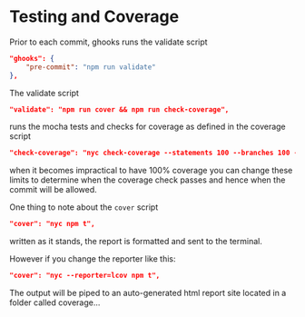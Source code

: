 # Testing and Coverage

Prior to each commit, ghooks runs the validate script

```json
"ghooks": {
    "pre-commit": "npm run validate"
},
```

The validate script

```json
"validate": "npm run cover && npm run check-coverage",
```

runs the mocha tests and checks for coverage as defined in the coverage script

```json
"check-coverage": "nyc check-coverage --statements 100 --branches 100 --functions 100 --lines 100",
```

when it becomes impractical to have 100% coverage you can change these limits to determine when the coverage check passes and hence when the commit will be allowed.

One thing to note about the `cover` script

```json
"cover": "nyc npm t",
```

written as it stands, the report is formatted and sent to the terminal.

However if you change the reporter like this:

```json
"cover": "nyc --reporter=lcov npm t",
```

The output will be piped to an auto-generated html report site located in a folder called coverage...
